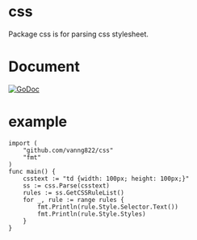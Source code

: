 # css

Package css is for parsing css stylesheet.

# Document

[![GoDoc](https://godoc.org/github.com/vanng822/css?status.svg)](https://godoc.org/github.com/vanng822/css)

# example

	import (
		"github.com/vanng822/css"
		"fmt"
	)
	func main() {
		csstext := "td {width: 100px; height: 100px;}"
		ss := css.Parse(csstext)
		rules := ss.GetCSSRuleList()
		for _, rule := range rules {
			fmt.Println(rule.Style.Selector.Text())
			fmt.Println(rule.Style.Styles)
		}
	}
